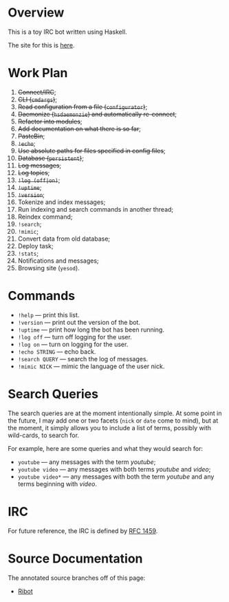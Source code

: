 
# Overview

This is a toy IRC bot written using Haskell.

The site for this is [here](http://www.ericrochester.com/ribot).

# Work Plan

1. <del>Connect/IRC</del>;
1. <del>CLI (`cmdargs`)</del>;
1. <del>Read configuration from a file (`configurator`)</del>;
1. <del>Daemonize (`hsdaemonzie`) and automatically re-connect</del>;
1. <del>Refactor into modules</del>;
1. <del>Add documentation on what there is so far</del>;
1. <del>PasteBin</del>;
1. <del>`!echo`</del>;
1. <del>Use absolute paths for files specified in config files</del>;
1. <del>Database (`persistent`)</del>;
1. <del>Log messages</del>;
1. <del>Log topics</del>;
1. <del>`!log (off|on)`</del>;
1. <del>`!uptime`</del>;
1. <del>`!version`</del>;
1. Tokenize and index messages;
1. Run indexing and search commands in another thread;
1. Reindex command;
1. `!search`;
1. `!mimic`;
1. Convert data from old database;
1. Deploy task;
1. `!stats`;
1. Notifications and messages;
1. Browsing site (`yesod`).

# Commands

* `!help` — print this list.
* `!version` — print out the version of the bot.
* `!uptime` — print how long the bot has been running.
* `!log off` — turn off logging for the user.
* `!log on` — turn on logging for the user.
* `!echo STRING` — echo back.
* `!search QUERY` — search the log of messages.
* `!mimic NICK` — mimic the language of the user nick.

# Search Queries

The search queries are at the moment intentionally simple. At some point in the
future, I may add one or two facets (`nick` or `date` come to mind), but at the
moment, it simply allows you to include a list of terms, possibly with
wild-cards, to search for.

For example, here are some queries and what they would search for:

* `youtube` — any messages with the term *youtube*;
* `youtube video` — any messages with both terms *youtube* and *video*;
* `youtube video*` — any messages with both the term *youtube* and any terms
  beginning with *video*.

# IRC

For future reference, the IRC is defined by [RFC 1459][spec].

# Source Documentation

The annotated source branches off of this page:

* [Ribot](http://www.ericrochester.com/ribot/docs/)

[spec]: http://tools.ietf.org/html/rfc1459 "RFC 1459"

